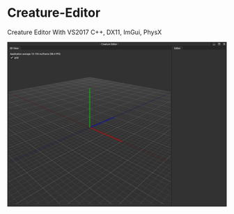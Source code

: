 # Creature-Editor
Creature Editor With VS2017 C++, DX11, ImGui, PhysX

![](https://github.com/jjuiddong/Creature-Editor/blob/master/Doc/first.jpg?raw=true)

